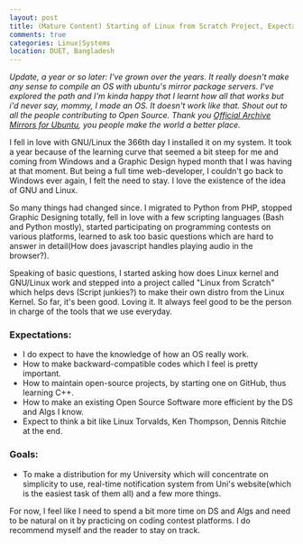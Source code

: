 ```yaml
---
layout: post
title: (Mature Content) Starting of Linux from Scratch Project, Expectations and Goals 
comments: true
categories: Linux|Systems
location: DUET, Bangladesh
---
```


<i>Update, a year or so later: I've grown over the years. It really doesn't make any sense to compile an OS with ubuntu's mirror package servers. I've explored the path and I'm kinda happy that I learnt how all that works but i'd never say, mommy, I made an OS. It doesn't work like that. Shout out to all the people contributing to Open Source. Thank you <a href="https://launchpad.net/ubuntu/+archivemirrors">Official Archive Mirrors for Ubuntu</a>, you people make the world a better place.</i>

I fell in love with GNU/Linux the 366th day I installed it on my system. It took a year because of the learning curve that seemed a bit steep for me and coming from Windows and a Graphic Design hyped month that I was having at that moment. But being a full time web-developer, I couldn't go back to Windows ever again, I felt the need to stay. I love the existence of the idea of GNU and Linux.

So many things had changed since. I migrated to Python from PHP, stopped Graphic Designing totally, fell in love with a few scripting languages (Bash and Python mostly), started participating on programming contests on various platforms, learned to ask too basic questions which are hard to answer in detail(How does javascript handles playing audio in the browser?).

Speaking of basic questions, I started asking how does Linux kernel and GNU/Linux work and stepped into a project called "Linux from Scratch" which helps devs (Script junkies?) to make their own distro from the Linux Kernel. So far, it's been good. Loving it. It always feel good to be the person in charge of the tools that we use everyday.

### Expectations:
* I do expect to have the knowledge of how an OS really work.
* How to make backward-compatible codes which I feel is pretty important.
* How to maintain open-source projects, by starting one on GitHub, thus learning C++.
* How to make an existing Open Source Software more efficient by the DS and Algs I know.
* Expect to think a bit like Linux Torvalds, Ken Thompson, Dennis Ritchie at the end.

### Goals:
* To make a distribution for my University which will concentrate on simplicity to use, real-time notification system from Uni's website(which is the easiest task of them all) and a few more things.

For now, I feel like I need to spend a bit more time on DS and Algs and need to be natural on it by practicing on coding contest platforms. I do recommend myself and the reader to stay on track.
